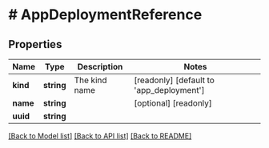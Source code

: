 # # AppDeploymentReference

## Properties

Name | Type | Description | Notes
------------ | ------------- | ------------- | -------------
**kind** | **string** | The kind name | [readonly] [default to 'app_deployment']
**name** | **string** |  | [optional] [readonly]
**uuid** | **string** |  |

[[Back to Model list]](../../README.md#models) [[Back to API list]](../../README.md#endpoints) [[Back to README]](../../README.md)
